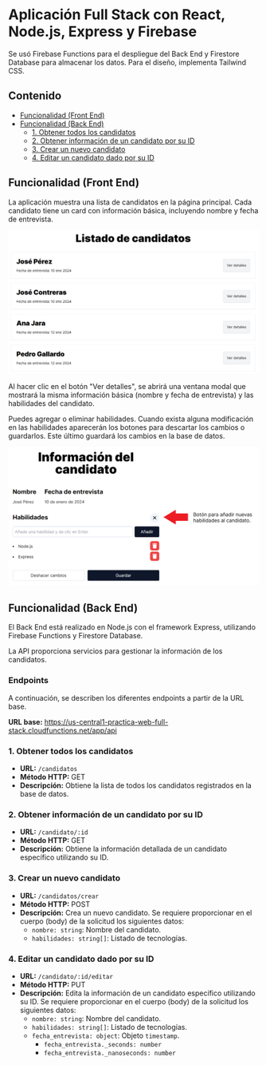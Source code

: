 # Aplicación Full Stack con React, Node.js, Express y Firebase

Se usó Firebase Functions para el despliegue del Back End y Firestore Database para almacenar los datos. Para el diseño, implementa Tailwind CSS.

## Contenido

- [Funcionalidad (Front End)](#funcionalidad-front-end)
- [Funcionalidad (Back End)](#funcionalidad-back-end)
  - [1. Obtener todos los candidatos](#1-obtener-todos-los-candidatos)
  - [2. Obtener información de un candidato por su ID](#2-obtener-información-de-un-candidato-por-su-id)
  - [3. Crear un nuevo candidato](#3-crear-un-nuevo-candidato)
  - [4. Editar un candidato dado por su ID](#4-editar-un-candidato-dado-por-su-id)

## Funcionalidad (Front End)

La aplicación muestra una lista de candidatos en la página principal. Cada candidato tiene un card con información básica, incluyendo nombre y fecha de entrevista.

![Listado de candidatos](/imgs/listado.png)

Al hacer clic en el botón "Ver detalles", se abrirá una ventana modal que mostrará la misma información básica (nombre y fecha de entrevista) y las habilidades del candidato.

Puedes agregar o eliminar habilidades. Cuando exista alguna modificación en las habilidades aparecerán los botones para descartar los cambios o guardarlos. Este último guardará los cambios en la base de datos.

![Información del candidato](./imgs/modal.png)

## Funcionalidad (Back End)

El Back End está realizado en Node.js con el framework Express, utilizando Firebase Functions y Firestore Database.

La API proporciona servicios para gestionar la información de los candidatos.

### Endpoints

A continuación, se describen los diferentes endpoints a partir de la URL base.

**URL base:** https://us-central1-practica-web-full-stack.cloudfunctions.net/app/api

### 1. Obtener todos los candidatos

- **URL:** `/candidatos`
- **Método HTTP:** GET
- **Descripción:** Obtiene la lista de todos los candidatos registrados en la base de datos.

### 2. Obtener información de un candidato por su ID

- **URL:** `/candidato/:id`
- **Método HTTP:** GET
- **Descripción:** Obtiene la información detallada de un candidato específico utilizando su ID.

### 3. Crear un nuevo candidato

- **URL:** `/candidatos/crear`
- **Método HTTP:** POST
- **Descripción:** Crea un nuevo candidato. Se requiere proporcionar en el cuerpo (body) de la solicitud los siguientes datos:
  - `nombre: string`: Nombre del candidato.
  - `habilidades: string[]`: Listado de tecnologías.

### 4. Editar un candidato dado por su ID

- **URL:** `/candidato/:id/editar`
- **Método HTTP:** PUT
- **Descripción:** Edita la información de un candidato específico utilizando su ID. Se requiere proporcionar en el cuerpo (body) de la solicitud los siguientes datos:
  - `nombre: string`: Nombre del candidato.
  - `habilidades: string[]`: Listado de tecnologías.
  - `fecha_entrevista: object`: Objeto `timestamp`.
    - `fecha_entrevista._seconds: number`
    - `fecha_entrevista._nanoseconds: number`
